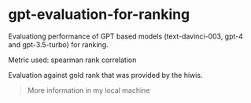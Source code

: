 # gpt-evaluation-for-ranking
Evaluationg performance of GPT based models (text-davinci-003, gpt-4 and gpt-3.5-turbo) for ranking. 

Metric used: spearman rank correlation

Evaluation against gold rank that was provided by the hiwis.

> More information in my local machine

